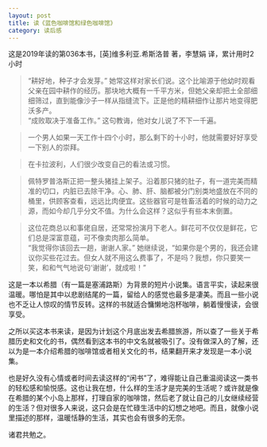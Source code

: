 ```yaml
---
layout: post
title: 读《蓝色咖啡馆和绿色咖啡馆》
category: 读后感
---
```

这是2019年读的第036本书，[英]维多利亚.希斯洛普 著，李慧娟 译，累计用时2小时

>“耕好地，种子才会发芽。” 她常这样对家长们说。这个比喻源于他幼时观看父亲在园中耕作的经历。那块地大概有一千平方米，但她父亲却把土全部细细筛过，直到能像沙子一样从指缝流下。正是他的精耕细作让那片地变得肥沃多产。<br/>
“成败取决于准备工作。” 这句教诲，他对女儿说了不下一千遍。

>一个男人如果一天工作十四个小时，那么剩下的十小时，他就需要好好享受一下别人的崇拜。

>在卡拉波利，人们很少改变自己的看法或习惯。

>佩特罗普洛斯正把一整头猪挂上架子。沿着那只猪的肚子，有一道完美而精准的切口，内脏已去除干净。心、肺、肝、脑都被分门别类地盛放在不同的桶里，供顾客查看，远远比肉便宜。这些器官可是牲畜活着的时候的动力之源，而如今却几乎分文不值。为什么会这样？这似乎有些本末倒置。

>这位花商总以和事佬自居，还常常扮演月下老人。鲜花可不仅仅是鲜花，它们总是深富意蕴，可不像卖肉那么简单。<br/>
“我觉得你该回去一趟，谢谢人家。” 她继续说，“如果你是个男的，我还会建议你买些花过去。但女人就不用这么费事了，不是吗？我想，你只要笑一笑，和和气气地说句‘谢谢’，就成啦！”

这是一本以希腊（有一篇是塞浦路斯）为背景的短片小说集。语言平实，读起来很温暖。哪怕是其中以悲剧结尾的一篇，留给人的感觉也最多是凄美。而且一些小说也不乏让人惊叹的情节反转。这样的书就适合慵懒地泡杯咖啡，躺着慢慢读，会很享受。

之所以买这本书来读，是因为计划这个月底出发去希腊旅游，所以查了一些关于希腊历史和文化的书，偶然看到这本书的中文名就被吸引了。没有做深入的了解，还以为是一本介绍希腊的咖啡馆或者相关文化的书，结果翻开来才发现是一本小说集。

也是好久没有心情或者时间去读这样的“闲书”了，难得能让自己重温阅读这一类书的轻松感和愉悦感。这也让我在想，什么样的生活才是完美的生活呢？或许就是像在希腊的某个小岛上那样，打理自家的咖啡馆，然后老了就让自己的儿女继续经营的生活？但对很多人来说，这只会是在忙碌生活中的幻想之地吧。而且，就像小说里描述的那样，温暖恬静的生活，其实也会有很多的无奈。

诸君共勉之。